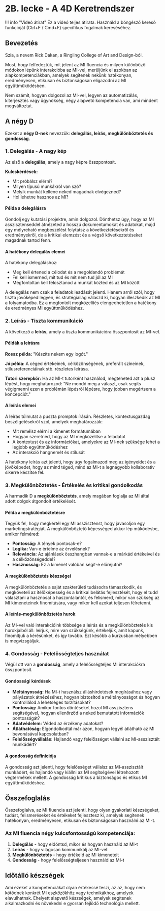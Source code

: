 # 2B. lecke - A 4D Keretrendszer

!!! info "Videó átirat"
    Ez a videó teljes átirata. Használd a böngésző kereső funkcióját (Ctrl+F / Cmd+F) specifikus fogalmak kereséséhez.

## Bevezetés

Szia, a nevem Rick Dakan, a Ringling College of Art and Design-ból.

Most, hogy felfedeztük, mit jelent az MI fluencia és milyen különböző módokon lépünk interakcióba az MI-vel, merüljünk el azokban az alapkompetenciákban, amelyek segítenek nekünk hatékonyan, eredményesen, etikusan és biztonságosan eligazodni az MI együttműködésben.

Nem számít, hogyan dolgozol az MI-vel, legyen az automatizálás, kiterjesztés vagy ügynökség, négy alapvető kompetencia van, ami mindent megváltoztat.

## A négy D

Ezeket a **négy D-nek** nevezzük: **delegálás, leírás, megkülönböztetés és gondosság**.

### 1. Delegálás - A nagy kép

Az első a **delegálás**, amely a nagy képre összpontosít.

**Kulcskérdések:**
- Mit próbálsz elérni? 
- Milyen típusú munkákról van szó?
- Melyik munkát kellene neked magadnak elvégezned? 
- Hol lehetne hasznos az MI?

#### Példa a delegálásra

Gondolj egy kutatási projektre, amin dolgozol. Dönthetsz úgy, hogy az MI asszisztenseddel átnézeted a hosszú dokumentumokat és adatokat, majd egy mélyreható megbeszélést folytatsz a következtetésekről és eredményekről, de a kritikai elemzést és a végső következtetéseket magadnak tartod fenn.

#### A hatékony delegálás elemei

A hatékony delegáláshoz:
- Meg kell értened a célodat és a megoldandó problémát
- Fel kell ismerned, mit tud és mit nem tud jól az MI
- Megfontoltan kell felosztanod a munkát közted és az MI között

A delegálás nem csak a feladatok leadását jelenti. Hanem arról szól, hogy tiszta jövőképed legyen, és stratégiailag válaszd ki, hogyan illeszkedik az MI a folyamatodba. Ez a megfontolt megközelítés elengedhetetlen a hatékony és eredményes MI együttműködéshez.

### 2. Leírás - Tiszta kommunikáció

A következő a **leírás**, amely a tiszta kommunikációra összpontosít az MI-vel.

#### Példák a leírásra

**Rossz példa:** "Készíts nekem egy logót."

**Jó példa:** A céged értékeinek, célközönségének, preferált színeinek, stílusreferenciáinak stb. részletes leírása.

**Tutori szerepkör:** Ha az MI-t tutorként használod, megteheted azt a plusz lépést, hogy meghatározod: "Ne mondd meg a választ, csak segíts végigmenni ezen a problémán lépésről lépésre, hogy jobban megértsem a koncepciót."

#### A leírás elemei

A leírás túlmutat a puszta promptok írásán. Részletes, kontextusgazdag beszélgetésekről szól, amelyek meghatározzák:

- Mit remélsz elérni a kimenet formátumában
- Hogyan szeretnéd, hogy az MI megközelítse a feladatot
- A kontextust és az információkat, amelyekre az MI-nek szüksége lehet a legjobb együttműködéshez
- Az interakció hangnemét és stílusát

A hatékony leírás azt jelenti, hogy úgy fogalmazod meg az igényeidet és a jövőképedet, hogy az mind téged, mind az MI-t a legnagyobb kollaboratív sikerre készítse fel.

### 3. Megkülönböztetés - Értékelés és kritikai gondolkodás

A harmadik D a **megkülönböztetés**, amely magában foglalja az MI által adott dolgok átgondolt értékelését.

#### Példa a megkülönböztetésre

Tegyük fel, hogy megkértél egy MI asszisztenst, hogy javasoljon egy marketingstratégiát. A megkülönböztető képességed akkor lép működésbe, amikor felméred:

- **Pontosság:** A tények pontosak-e?
- **Logika:** Van-e értelme az érvelésnek?
- **Releváncia:** Az ajánlások összhangban vannak-e a márkád értékeivel és a célközönségeddel?
- **Hasznosság:** Ez a kimenet valóban segít-e előrejutni?

#### A megkülönböztetés készségei

A megkülönböztetés a saját szakterületi tudásodra támaszkodik, és megköveteli az ítélőképesség és a kritikai belátás fejlesztését, hogy el tudd választani a hasznosat a haszontalantól, és felismerd, mikor van szükség az MI kimeneteinek finomítására, vagy mikor kell azokat teljesen félretenni.

#### A leírás-megkülönböztetés hurok

Az MI-vel való interakcióink többsége a leírás és a megkülönböztetés kis hurokjaiból áll: leírjuk, mire van szükségünk, értékeljük, amit kapunk, finomítjuk a kérésünket, és így tovább. Ezt később a kurzusban mélyebben is megvizsgáljuk.

### 4. Gondosság - Felelősségteljes használat

Végül ott van a **gondosság**, amely a felelősségteljes MI interakciókra összpontosít.

#### Gondossági kérdések

- **Méltányosság:** Ha MI-t használsz álláshirdetések megírásához vagy pályázatok átnézéséhez, hogyan biztosítod a méltányosságot és hogyan kontrollálod a lehetséges torzításokat?
- **Pontosság:** Amikor fontos döntéseket hozol MI asszisztens segítségével, hogyan ellenőrzöd a neked bemutatott információk pontosságát?
- **Adatvédelem:** Véded az érzékeny adatokat?
- **Átláthatóság:** Elgondolkodtál már azon, hogyan legyél átlátható az MI bevonásával kapcsolatban?
- **Felelősségvállalás:** Hajlandó vagy felelősséget vállalni az MI-asszisztált munkádért?

#### A gondosság definíciója

A gondosság azt jelenti, hogy felelősséget vállalsz az MI-asszisztált munkádért, és hajlandó vagy kiállni az MI segítségével létrehozott végtermékek mellett. A gondosság kritikus a biztonságos és etikus MI együttműködéshez.

## Összefoglalás

Összefoglalva, az MI fluencia azt jelenti, hogy olyan gyakorlati készségeket, tudást, felismeréseket és értékeket fejlesztesz ki, amelyek segítenek hatékonyan, eredményesen, etikusan és biztonságosan használni az MI-t.

### Az MI fluencia négy kulcsfontosságú kompetenciája:

1. **Delegálás** - hogy eldöntsd, mikor és hogyan használd az MI-t
2. **Leírás** - hogy világosan kommunikálj az MI-vel  
3. **Megkülönböztetés** - hogy értékeld az MI kimeneteit
4. **Gondosság** - hogy felelősségteljesen használd az MI-t

## Időtálló készségek

Ami ezeket a kompetenciákat olyan értékessé teszi, az az, hogy nem kötődnek konkrét MI eszközökhöz vagy technikákhoz, amelyek elavulhatnak. Ehelyett alapvető készségek, amelyek segítenek alkalmazkodni és növekedni e gyorsan fejlődő technológia mellett.
